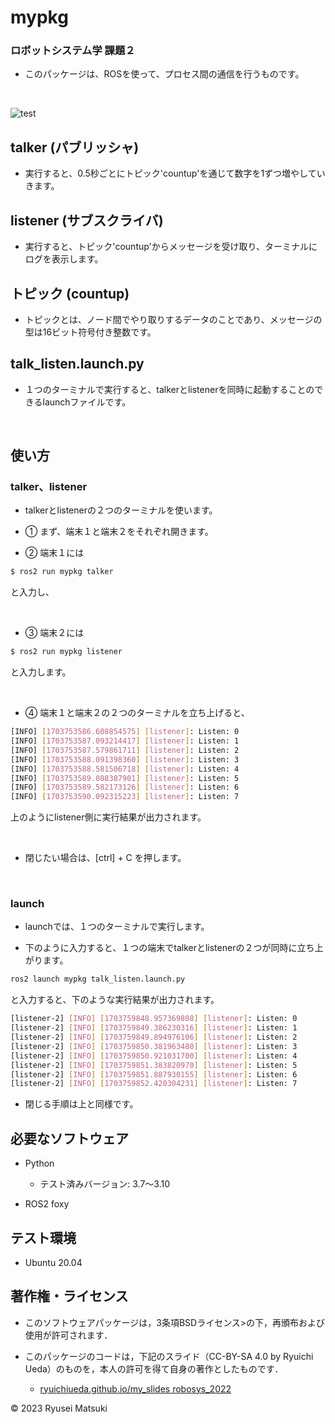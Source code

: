 # mypkg

### ロボットシステム学 課題２

* このパッケージは、ROSを使って、プロセス間の通信を行うものです。

<br>

![test](https://github.com/nyantaro723/mypkg/actions/workflows/test.yml/badge.svg)

## talker (パブリッシャ)

* 実行すると、0.5秒ごとにトピック'countup'を通じて数字を1ずつ増やしていきます。

## listener (サブスクライバ)

* 実行すると、トピック'countup'からメッセージを受け取り、ターミナルにログを表示します。

## トピック (countup)

* トピックとは、ノード間でやり取りするデータのことであり、メッセージの型は16ビット符号付き整数です。

## talk_listen.launch.py

* １つのターミナルで実行すると、talkerとlistenerを同時に起動することのできるlaunchファイルです。

<br>

## 使い方

### talker、listener

* talkerとlistenerの２つのターミナルを使います。

* ① まず、端末１と端末２をそれぞれ開きます。

* ② 端末１には

```bash
$ ros2 run mypkg talker
```

と入力し、

<br>

* ③ 端末２には

```bash
$ ros2 run mypkg listener
```
 
と入力します。

<br>

* ④ 端末１と端末２の２つのターミナルを立ち上げると、

```bash
[INFO] [1703753586.608854575] [listener]: Listen: 0
[INFO] [1703753587.093214417] [listener]: Listen: 1
[INFO] [1703753587.579861711] [listener]: Listen: 2
[INFO] [1703753588.091398360] [listener]: Listen: 3
[INFO] [1703753588.581506718] [listener]: Listen: 4
[INFO] [1703753589.088387901] [listener]: Listen: 5
[INFO] [1703753589.582173126] [listener]: Listen: 6
[INFO] [1703753590.092315223] [listener]: Listen: 7
```

上のようにlistener側に実行結果が出力されます。

<br>

* 閉じたい場合は、[ctrl] + C を押します。

<br>

### launch

* launchでは、１つのターミナルで実行します。

* 下のように入力すると、１つの端末でtalkerとlistenerの２つが同時に立ち上がります。

```bash
ros2 launch mypkg talk_listen.launch.py
```

と入力すると、下のような実行結果が出力されます。 

```bash
[listener-2] [INFO] [1703759848.957369808] [listener]: Listen: 0
[listener-2] [INFO] [1703759849.386230316] [listener]: Listen: 1
[listener-2] [INFO] [1703759849.894976106] [listener]: Listen: 2
[listener-2] [INFO] [1703759850.381963480] [listener]: Listen: 3
[listener-2] [INFO] [1703759850.921031700] [listener]: Listen: 4
[listener-2] [INFO] [1703759851.383820970] [listener]: Listen: 5
[listener-2] [INFO] [1703759851.887930155] [listener]: Listen: 6
[listener-2] [INFO] [1703759852.420304231] [listener]: Listen: 7
```

* 閉じる手順は上と同様です。

## 必要なソフトウェア

* Python
  * テスト済みバージョン: 3.7～3.10

* ROS2 foxy

## テスト環境

* Ubuntu 20.04

## 著作権・ライセンス
* このソフトウェアパッケージは，3条項BSDライセンス>の下，再頒布および使用が許可されます．

* このパッケージのコードは，下記のスライド（CC-BY-SA 4.0 by Ryuichi Ueda）のものを，本人の許可を得て自身の著作としたものです．
    * [ryuichiueda.github.io/my_slides robosys_2022](https://github.com/ryuichiueda/my_slides/tree/master/robosys_2022)

© 2023 Ryusei Matsuki
